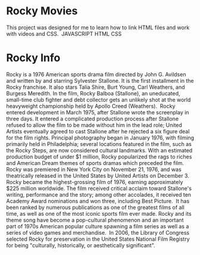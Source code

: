 # Rocky Movies

This project was designed for me to learn how to link HTML files and work with videos and CSS.
<img src="" alt="" />
JAVASCRIPT
HTML
CSS

# Rocky Info

Rocky is a 1976 American sports drama film directed by John G. Avildsen and written by and starring Sylvester Stallone. It is the first installment in the Rocky franchise. It also stars Talia Shire, Burt Young, Carl Weathers, and Burgess Meredith. In the film, Rocky Balboa (Stallone), an uneducated, small-time club fighter and debt collector gets an unlikely shot at the world heavyweight championship held by Apollo Creed (Weathers).
<img src="" alt="" />
Rocky entered development in March 1975, after Stallone wrote the screenplay in three days. It entered a complicated production process after Stallone refused to allow the film to be made without him in the lead role; United Artists eventually agreed to cast Stallone after he rejected a six figure deal for the film rights. Principal photography began in January 1976, with filming primarily held in Philadelphia; several locations featured in the film, such as the Rocky Steps, are now considered cultural landmarks. With an estimated production budget of under $1 million, Rocky popularized the rags to riches and American Dream themes of sports dramas which preceded the film.
<img src="" alt="" />
Rocky was premiered in New York City on November 21, 1976, and was theatrically released in the United States by United Artists on December 3. Rocky became the highest-grossing film of 1976, earning approximately $225 million worldwide. The film received critical acclaim toward Stallone's writing, performance and the story; among other accolades, it received ten Academy Award nominations and won three, including Best Picture.
<img src="" alt="" />
It has been ranked by numerous publications as one of the greatest films of all time, as well as one of the most iconic sports film ever made. Rocky and its theme song have become a pop-cultural phenomenon and an important part of 1970s American popular culture spawning a film series as well as a series of video games and merchandise.
<img src="" alt="" />
In 2006, the Library of Congress selected Rocky for preservation in the United States National Film Registry for being "culturally, historically, or aesthetically significant".
